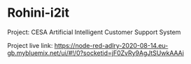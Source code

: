 # Rohini-i2it

Project: CESA Artificial Intelligent Customer Support System


Project live link: https://node-red-adlry-2020-08-14.eu-gb.mybluemix.net/ui/#!/0?socketid=jF0ZvRy9AgJtSUwkAAAi
